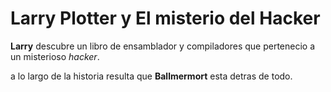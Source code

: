 # Larry Plotter y El misterio del Hacker

**Larry** descubre un libro de ensamblador y compiladores que pertenecio a un misterioso *hacker*.


a lo largo de la historia resulta que **Ballmermort** esta detras de todo.
